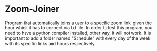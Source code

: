 # Zoom-Joiner
 Program that automatically joins a user to a specific zoom link, given the hour which it has to connect via txt file.  In order to test this program, you need to have a python compiler installed, other way, it will not work.  It is important to add a folder named "Schedule" with every day of the week with its specific links and hours respectively.
